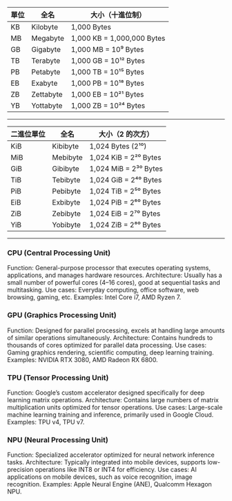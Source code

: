 | 單位 | 全名        | 大小（十進位制）          |
|------|------------|----------------------------|
| KB   | Kilobyte   | 1,000 Bytes                |
| MB   | Megabyte   | 1,000 KB = 1,000,000 Bytes |
| GB   | Gigabyte   | 1,000 MB = 10⁹ Bytes       |
| TB   | Terabyte   | 1,000 GB = 10¹² Bytes      |
| PB   | Petabyte   | 1,000 TB = 10¹⁵ Bytes      |
| EB   | Exabyte    | 1,000 PB = 10¹⁸ Bytes      |
| ZB   | Zettabyte  | 1,000 EB = 10²¹ Bytes      |
| YB   | Yottabyte  | 1,000 ZB = 10²⁴ Bytes      |

***

| 二進位單位  | 全名        | 大小（2 的次方）        |
|------------|------------|--------------------------|
| KiB        | Kibibyte   | 1,024 Bytes (2¹⁰)        |
| MiB        | Mebibyte   | 1,024 KiB = 2²⁰ Bytes    |
| GiB        | Gibibyte   | 1,024 MiB = 2³⁰ Bytes    |
| TiB        | Tebibyte   | 1,024 GiB = 2⁴⁰ Bytes    |
| PiB        | Pebibyte   | 1,024 TiB = 2⁵⁰ Bytes    |
| EiB        | Exbibyte   | 1,024 PiB = 2⁶⁰ Bytes    |
| ZiB        | Zebibyte   | 1,024 EiB = 2⁷⁰ Bytes    |
| YiB        | Yobibyte   | 1,024 ZiB = 2⁸⁰ Bytes    |

***

### CPU (Central Processing Unit)
Function: General-purpose processor that executes operating systems, applications, and manages hardware resources.
Architecture: Usually has a small number of powerful cores (4–16 cores), good at sequential tasks and multitasking.
Use cases: Everyday computing, office software, web browsing, gaming, etc.
Examples: Intel Core i7, AMD Ryzen 7.

### GPU (Graphics Processing Unit)
Function: Designed for parallel processing, excels at handling large amounts of similar operations simultaneously.
Architecture: Contains hundreds to thousands of cores optimized for parallel data processing.
Use cases: Gaming graphics rendering, scientific computing, deep learning training.
Examples: NVIDIA RTX 3080, AMD Radeon RX 6800.

### TPU (Tensor Processing Unit)
Function: Google’s custom accelerator designed specifically for deep learning matrix operations.
Architecture: Contains large numbers of matrix multiplication units optimized for tensor operations.
Use cases: Large-scale machine learning training and inference, primarily used in Google Cloud.
Examples: TPU v4, TPU v7.

### NPU (Neural Processing Unit)
Function: Specialized accelerator optimized for neural network inference tasks.
Architecture: Typically integrated into mobile devices, supports low-precision operations like INT8 or INT4 for efficiency.
Use cases: AI applications on mobile devices, such as voice recognition, image recognition.
Examples: Apple Neural Engine (ANE), Qualcomm Hexagon NPU.


